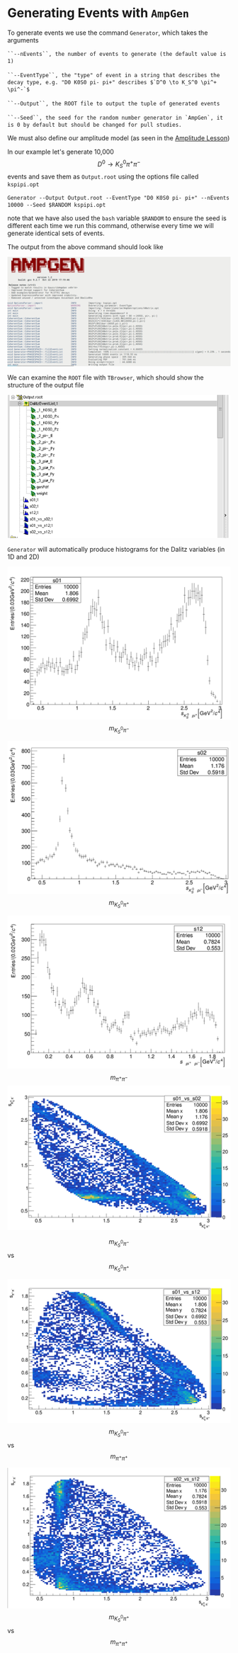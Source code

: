 Generating Events with `AmpGen`
==

To generate events we use the command `Generator`, which takes the arguments

    ``--nEvents``, the number of events to generate (the default value is 1)

    ``--EventType``, the "type" of event in a string that describes the decay type, e.g. "D0 K0S0 pi- pi+" describes $`D^0 \to K_S^0 \pi^+ \pi^-`$

    ``--Output``, the ROOT file to output the tuple of generated events

    ``--Seed``, the seed for the random number generator in `AmpGen`, it is 0 by default but should be changed for pull studies.

We must also define our amplitude model (as seen in the [Amplitude Lesson](lessons/02-Amplitudes/02-Amplitudes.md))

In our example let's generate 10,000  $$D^0 \to K_S^0 \pi^+ \pi^-$$ events and save them as `Output.root` using the options file called `kspipi.opt`
```
Generator --Output Output.root --EventType "D0 K0S0 pi- pi+" --nEvents 10000 --Seed $RANDOM kspipi.opt
```
note that we have also used the `bash` variable `$RANDOM` to ensure the seed is different each time we run this command, otherwise every time we will generate identical sets of events.

The output from the above command should look like

![](Generator_Output.png)

We can examine the `ROOT` file with `TBrowser`, which should show the structure of the output file

![](TBrowser.png)

`Generator` will automatically produce histograms for the Dalitz variables (in 1D and 2D)

![](s01.png)
$$m_{K_S^0\pi^-}$$

![](s02.png)
$$m_{K_S^0\pi^+}$$

![](s12.png)
$$m_{\pi^+ \pi^-}$$
![](s01xs02.png)

$$m_{K_S^0\pi^-}$$ vs  $$m_{K_S^0\pi^+}$$

![](s01xs12.png)
$$m_{K_S^0\pi^-}$$ vs  $$m_{\pi^+\pi^+}$$

![](s02xs12.png)
$$m_{K_S^0\pi^+}$$ vs  $$m_{\pi^+\pi^+}$$
